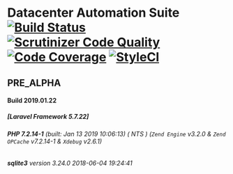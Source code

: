 # Datacenter Automation Suite [![Build Status](https://travis-ci.org/comdexxsolutionsllc/dcas-laravel56.svg?branch=master)](https://travis-ci.org/comdexxsolutionsllc/dcas-laravel56) [![Scrutinizer Code Quality](https://scrutinizer-ci.com/g/comdexxsolutionsllc/dcas-laravel56/badges/quality-score.png?b=master)](https://scrutinizer-ci.com/g/comdexxsolutionsllc/dcas-laravel56/?branch=master) [![Code Coverage](https://scrutinizer-ci.com/g/comdexxsolutionsllc/dcas-laravel56/badges/coverage.png?b=master)](https://scrutinizer-ci.com/g/comdexxsolutionsllc/dcas-laravel56/?branch=master) [![StyleCI](https://styleci.io/repos/122883759/shield?branch=master)](https://styleci.io/repos/122883759)
## PRE_ALPHA
#### Build 2019.01.22
##### [Laravel Framework 5.7.22]
###### **PHP 7.2.14-1** (built: Jan  13 2019 10:06:13) ( NTS ) (_`Zend Engine`_ v3.2.0 & _`Zend OPCache`_ v7.2.14-1 & _`Xdebug`_ v2.6.1)
###### **sqlite3** version 3.24.0 2018-06-04 19:24:41

